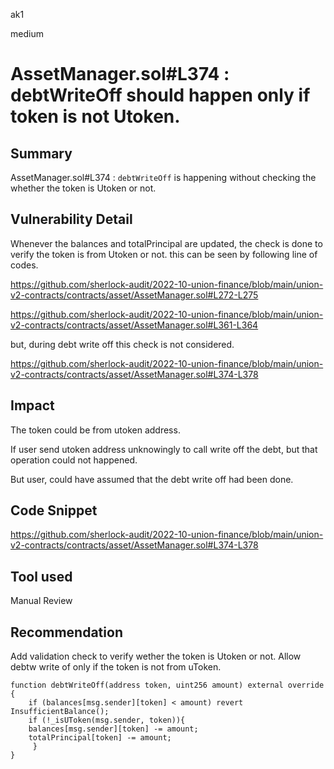 ak1

medium

# AssetManager.sol#L374 : debtWriteOff should happen only if token is not Utoken.

## Summary
AssetManager.sol#L374 : `debtWriteOff` is happening without checking the whether the token is Utoken or not.

## Vulnerability Detail
Whenever the balances and totalPrincipal are updated, the check is done to verify the token is from Utoken or not.
this can be seen by following line of codes.

https://github.com/sherlock-audit/2022-10-union-finance/blob/main/union-v2-contracts/contracts/asset/AssetManager.sol#L272-L275

https://github.com/sherlock-audit/2022-10-union-finance/blob/main/union-v2-contracts/contracts/asset/AssetManager.sol#L361-L364

but, during debt write off this check is not considered.

https://github.com/sherlock-audit/2022-10-union-finance/blob/main/union-v2-contracts/contracts/asset/AssetManager.sol#L374-L378

## Impact
The token could be from utoken address.

If user send utoken address unknowingly to call write off the debt, but that operation could not happened.

But user, could have assumed that the debt write off had been done.

## Code Snippet

https://github.com/sherlock-audit/2022-10-union-finance/blob/main/union-v2-contracts/contracts/asset/AssetManager.sol#L374-L378

## Tool used

Manual Review

## Recommendation
Add validation check to verify wether the token is Utoken or not. Allow debtw write of only if the token is not from uToken.

    function debtWriteOff(address token, uint256 amount) external override {
        if (balances[msg.sender][token] < amount) revert InsufficientBalance();
        if (!_isUToken(msg.sender, token)){
        balances[msg.sender][token] -= amount;
        totalPrincipal[token] -= amount;
         }
    }
